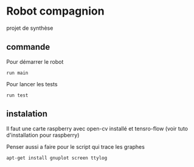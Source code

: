 # Robot compagnion
projet de synthèse 

## commande
Pour démarrer le robot
```
run main
```
Pour lancer les tests 
```
run test
```

## instalation 
Il faut une carte raspberry avec open-cv installé et tensro-flow (voir tuto d'installation pour raspberry)

Penser aussi a faire pour le script qui trace les graphes
```
apt-get install gnuplot screen ttylog
```
